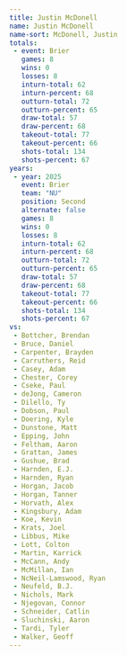 ```yaml
---
title: Justin McDonell
name: Justin McDonell
name-sort: McDonell, Justin
totals:
 - event: Brier
   games: 8
   wins: 0
   losses: 8
   inturn-total: 62
   inturn-percent: 68
   outturn-total: 72
   outturn-percent: 65
   draw-total: 57
   draw-percent: 68
   takeout-total: 77
   takeout-percent: 66
   shots-total: 134
   shots-percent: 67
years:
 - year: 2025
   event: Brier
   team: "NU"
   position: Second
   alternate: false
   games: 8
   wins: 0
   losses: 8
   inturn-total: 62
   inturn-percent: 68
   outturn-total: 72
   outturn-percent: 65
   draw-total: 57
   draw-percent: 68
   takeout-total: 77
   takeout-percent: 66
   shots-total: 134
   shots-percent: 67
vs:
 - Bottcher, Brendan
 - Bruce, Daniel
 - Carpenter, Brayden
 - Carruthers, Reid
 - Casey, Adam
 - Chester, Corey
 - Cseke, Paul
 - deJong, Cameron
 - Dilello, Ty
 - Dobson, Paul
 - Doering, Kyle
 - Dunstone, Matt
 - Epping, John
 - Feltham, Aaron
 - Grattan, James
 - Gushue, Brad
 - Harnden, E.J.
 - Harnden, Ryan
 - Horgan, Jacob
 - Horgan, Tanner
 - Horvath, Alex
 - Kingsbury, Adam
 - Koe, Kevin
 - Krats, Joel
 - Libbus, Mike
 - Lott, Colton
 - Martin, Karrick
 - McCann, Andy
 - McMillan, Ian
 - NcNeil-Lamswood, Ryan
 - Neufeld, B.J.
 - Nichols, Mark
 - Njegovan, Connor
 - Schneider, Catlin
 - Sluchinski, Aaron
 - Tardi, Tyler
 - Walker, Geoff
---
```

